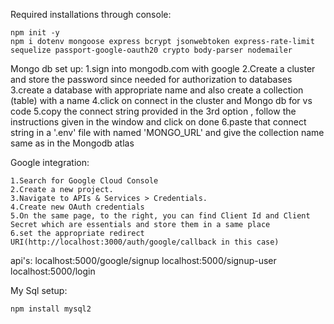 
Required installations through console:

    npm init -y
    npm i dotenv mongoose express bcrypt jsonwebtoken express-rate-limit sequelize passport-google-oauth20 crypto body-parser nodemailer

Mongo db set up:
    1.sign into mongodb.com with google
    2.Create a cluster and store the password since needed for authorization to databases
    3.create a database with appropriate name and also create a collection (table) with a name
    4.click on connect in the cluster and Mongo db for vs code
    5.copy the connect string provided in the 3rd option , follow the instructions given in the window and click on done
    6.paste that connect string in a '.env' file with named 'MONGO_URL' and give the collection name same as in the Mongodb atlas


Google integration:

    1.Search for Google Cloud Console
    2.Create a new project.
    3.Navigate to APIs & Services > Credentials.
    4.Create new OAuth credentials 
    5.On the same page, to the right, you can find Client Id and Client Secret which are essentials and store them in a same place
    6.set the appropriate redirect URI(http://localhost:3000/auth/google/callback in this case)



api's:
    localhost:5000/google/signup
    localhost:5000/signup-user
    localhost:5000/login

My Sql setup:

    npm install mysql2